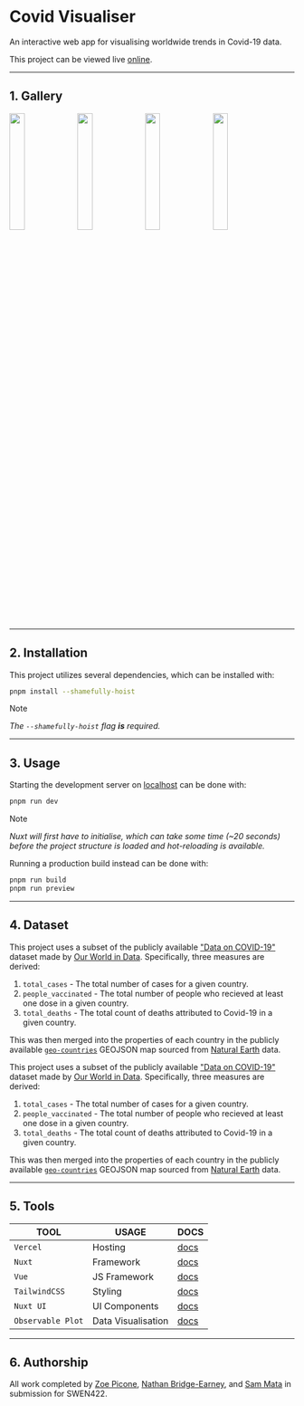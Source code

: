 # Covid Visualiser

An interactive web app for visualising worldwide trends in Covid-19 data.

This project can be viewed live [online](https://covid-visualiser.vercel.app/).

---

## 1. Gallery
<img src="https://github.com/sam-mata/covid-visualiser/assets/49130157/af3265b3-4dcd-4dad-af0d-9393d6b3302b" width="23%"></img> <img src="https://github.com/sam-mata/covid-visualiser/assets/49130157/b15464a3-6153-4daf-a0db-75ab00ea5c7a" width="23%"></img> <img src="https://github.com/sam-mata/covid-visualiser/assets/49130157/40cf0934-3675-4011-aee2-c8854f30ecfd" width="23%"></img> <img src="https://github.com/sam-mata/covid-visualiser/assets/49130157/10ae5871-29aa-4aae-a66c-6d8fbe369dc4" width="23%"></img> 


---

## 2. Installation

This project utilizes several dependencies, which can be installed with:

```bash
pnpm install --shamefully-hoist
```

> [!NOTE]
> _The `--shamefully-hoist` flag **is** required._

---

## 3. Usage

Starting the development server on [localhost](http://localhost:3000) can be done with:

```bash
pnpm run dev
```

> [!NOTE]
> _Nuxt will first have to initialise, which can take some time (~20 seconds) before the project structure is loaded and hot-reloading is available._

Running a production build instead can be done with:

```bash
pnpm run build
pnpm run preview
```

---

## 4. Dataset

This project uses a subset of the publicly available ["Data on COVID-19"](https://github.com/owid/covid-19-data/tree/master/public/data) dataset made by [Our World in Data](https://ourworldindata.org/coronavirus). Specifically, three measures are derived:

1.  `total_cases` - The total number of cases for a given country.
2.  `people_vaccinated` - The total number of people who recieved at least one dose in a given country.
3.  `total_deaths` - The total count of deaths attributed to Covid-19 in a given country.

This was then merged into the properties of each country in the publicly available [`geo-countries`](https://github.com/datasets/geo-countries) GEOJSON map sourced from [Natural Earth](https://www.naturalearthdata.com/) data.

This project uses a subset of the publicly available ["Data on COVID-19"](https://github.com/owid/covid-19-data/tree/master/public/data) dataset made by [Our World in Data](https://ourworldindata.org/coronavirus). Specifically, three measures are derived:

1.  `total_cases` - The total number of cases for a given country.
2.  `people_vaccinated` - The total number of people who recieved at least one dose in a given country.
3.  `total_deaths` - The total count of deaths attributed to Covid-19 in a given country.

This was then merged into the properties of each country in the publicly available [`geo-countries`](https://github.com/datasets/geo-countries) GEOJSON map sourced from [Natural Earth](https://www.naturalearthdata.com/) data.

---

## 5. Tools

| **TOOL**          | **USAGE**          | **DOCS**                                                   |
| ----------------- | ------------------ | ---------------------------------------------------------- |
| `Vercel`          | Hosting            | [docs](https://vercel.com/docs)                            |
| `Nuxt`            | Framework          | [docs](https://nuxt.com/docs/getting-started/introduction) |
| `Vue`             | JS Framework       | [docs](https://vuejs.org/guide/introduction.html)          |
| `TailwindCSS`     | Styling            | [docs](https://tailwindcss.com/docs/utility-first)         |
| `Nuxt UI`         | UI Components      | [docs](https://ui.nuxt.com/getting-started)                |
| `Observable Plot` | Data Visualisation | [docs](https://observablehq.com/plot/)                     |

---

## 6. Authorship

All work completed by [Zoe Picone](https://github.com/zoepicone), [Nathan Bridge-Earney](https://github.com/nathanbridgeearney), and [Sam Mata](https://github.com/sam-mata) in submission for SWEN422.
